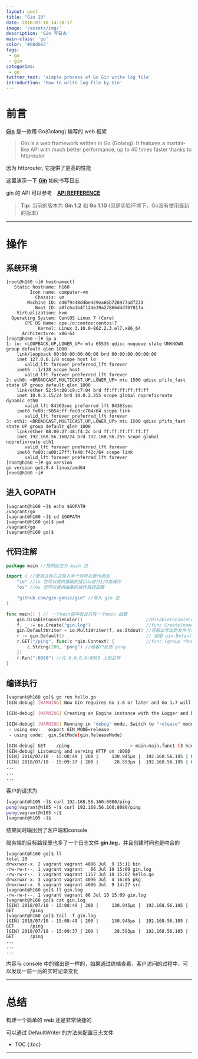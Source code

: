 ```yaml
---
layout: post
title: "Gin 10"
date: 2018-07-10 14:38:17
image: '/assets/img/'
description: 'Gin 写日志'
main-class: 'go'
color: '#68d6e3'
tags:
 - go
 - gin
categories: 
 - go
twitter_text: 'simple process of Go Gin write log file'
introduction: 'How to write log file by Gin'
---
```


# 前言

**[Gin][gin]** 是一款用 Go(Golang) 编写的 web 框架

>Gin is a web framework written in Go (Golang). It features a martini-like API with much better performance, up to 40 times faster thanks to httprouter

因为 httprouter, 它提供了更高的性能

这里演示一下 **[Gin][gin]** 如何书写日志

gin 的 API 可以参考　**[API REFFERENCE][gin_api_doc]**

> **Tip:** 当前的版本为 **Gin 1.2** 和 **Go 1.10** (但是实验环境下，Go没有使用最新的版本)

---

# 操作

## 系统环境

~~~
[root@h160 ~]# hostnamectl 
   Static hostname: h160
         Icon name: computer-vm
           Chassis: vm
        Machine ID: d46f9440d4be429ea66b726977adf233
           Boot ID: a0fc6a1b4f124e39a27866d4df0701fa
    Virtualization: kvm
  Operating System: CentOS Linux 7 (Core)
       CPE OS Name: cpe:/o:centos:centos:7
            Kernel: Linux 3.10.0-862.2.3.el7.x86_64
      Architecture: x86-64
[root@h160 ~]# ip a 
1: lo: <LOOPBACK,UP,LOWER_UP> mtu 65536 qdisc noqueue state UNKNOWN group default qlen 1000
    link/loopback 00:00:00:00:00:00 brd 00:00:00:00:00:00
    inet 127.0.0.1/8 scope host lo
       valid_lft forever preferred_lft forever
    inet6 ::1/128 scope host 
       valid_lft forever preferred_lft forever
2: eth0: <BROADCAST,MULTICAST,UP,LOWER_UP> mtu 1500 qdisc pfifo_fast state UP group default qlen 1000
    link/ether 52:54:00:c9:c7:04 brd ff:ff:ff:ff:ff:ff
    inet 10.0.2.15/24 brd 10.0.2.255 scope global noprefixroute dynamic eth0
       valid_lft 84363sec preferred_lft 84363sec
    inet6 fe80::5054:ff:fec9:c704/64 scope link 
       valid_lft forever preferred_lft forever
3: eth1: <BROADCAST,MULTICAST,UP,LOWER_UP> mtu 1500 qdisc pfifo_fast state UP group default qlen 1000
    link/ether 08:00:27:48:f4:2c brd ff:ff:ff:ff:ff:ff
    inet 192.168.56.160/24 brd 192.168.56.255 scope global noprefixroute eth1
       valid_lft forever preferred_lft forever
    inet6 fe80::a00:27ff:fe48:f42c/64 scope link 
       valid_lft forever preferred_lft forever
[root@h160 ~]# go version
go version go1.9.4 linux/amd64
[root@h160 ~]#
~~~

## 进入 GOPATH

~~~
[vagrant@h160 ~]$ echo $GOPATH
/vagrant/go
[vagrant@h160 ~]$ cd $GOPATH
[vagrant@h160 go]$ pwd
/vagrant/go
[vagrant@h160 go]$ 
~~~

## 代码注解

~~~go
package main //指明此包为 main 包

import ( //使用这种方式导入多个包可以更为简洁
	"io" //io 包可以提供基础的接口以进行I/O类操作
	"os" //os 包可以提供抽象的操作系统函数

	"github.com/gin-gonic/gin" //导入 gin 包
)

func main() { // 一个main包中有且只有一个main 函数
	gin.DisableConsoleColor()                        //DisableConsoleColor 在console 中关闭彩色输出.
	f, _ := os.Create("gin.log")                     //func Create(name string) (*File, error) 接受一个文件名字符串，反馈一个文件指针，和一个错误输出
	gin.DefaultWriter = io.MultiWriter(f, os.Stdout) //将输出写出到文件与终端各一份
	r := gin.Default()                               // 使用 gin.Default() 方法生成一个引擎实例,这个实例默认情况下已经将 Logger Recovery 进行了装载
	r.GET("/ping", func(c *gin.Context) {            //func (group *RouterGroup) GET(relativePath string, handlers ...HandlerFunc) IRoutes　,定义一个接受 /ping 的路由
		c.String(200, "pong") //给客户反馈 pong
	})
	r.Run(":8080") //在 0.0.0.0:8080 上启监听
}
~~~


## 编译执行

~~~bash
[vagrant@h160 go]$ go run hello.go 
[GIN-debug] [WARNING] Now Gin requires Go 1.6 or later and Go 1.7 will be required soon.

[GIN-debug] [WARNING] Creating an Engine instance with the Logger and Recovery middleware already attached.

[GIN-debug] [WARNING] Running in "debug" mode. Switch to "release" mode in production.
 - using env:	export GIN_MODE=release
 - using code:	gin.SetMode(gin.ReleaseMode)

[GIN-debug] GET    /ping                     --> main.main.func1 (3 handlers)
[GIN-debug] Listening and serving HTTP on :8080
[GIN] 2018/07/10 - 15:08:49 | 200 |     130.945µs |  192.168.56.105 | GET      /ping
[GIN] 2018/07/10 - 15:09:37 | 200 |      28.593µs |  192.168.56.105 | GET      /ping
...
...
...
~~~

客户的请求为

~~~bash
[vagrant@h105 ~]$ curl 192.168.56.160:8080/ping
pong[vagrant@h105 ~]$ curl 192.168.56.160:8080/ping
pong[vagrant@h105 ~]$ 
[vagrant@h105 ~]$ 
~~~

结果同时输出到了客户端和console

服务端的目标路径里也多了一个日志文件 **gin.log**，并且创建时间也是吻合的

~~~
[vagrant@h160 go]$ ll 
total 20
drwxrwxr-x. 2 vagrant vagrant 4096 Jul  9 15:11 bin
-rw-rw-r--. 1 vagrant vagrant   86 Jul 10 15:09 gin.log
-rw-rw-r--. 1 vagrant vagrant 1157 Jul 10 15:07 hello.go
drwxrwxr-x. 3 vagrant vagrant 4096 Jul  4 16:05 pkg
drwxrwxr-x. 5 vagrant vagrant 4096 Jul  9 14:27 src
[vagrant@h160 go]$ ll gin.log 
-rw-rw-r--. 1 vagrant vagrant 86 Jul 10 15:09 gin.log
[vagrant@h160 go]$ cat gin.log 
[GIN] 2018/07/10 - 15:08:49 | 200 |     130.945µs |  192.168.56.105 | GET      /ping
[vagrant@h160 go]$ tail -f gin.log 
[GIN] 2018/07/10 - 15:08:49 | 200 |     130.945µs |  192.168.56.105 | GET      /ping
[GIN] 2018/07/10 - 15:09:37 | 200 |      28.593µs |  192.168.56.105 | GET      /ping
...
...
...
~~~

内容与 console 中的输出是一样的，如果通过终端查看，客户访问的过程中，可以发现一前一后的实时记录变化

---

# 总结

构建一个简单的 web 还是非常快捷的

可以通过 DefaultWriter 的方法来配置日志文件

* TOC
{:toc}

---

[gin]:https://github.com/gin-gonic/gin
[gin_api_doc]:https://godoc.org/github.com/gin-gonic/gin